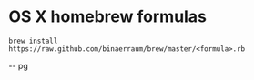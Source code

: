 # OS X homebrew formulas

    brew install https://raw.github.com/binaerraum/brew/master/<formula>.rb

-- pg
